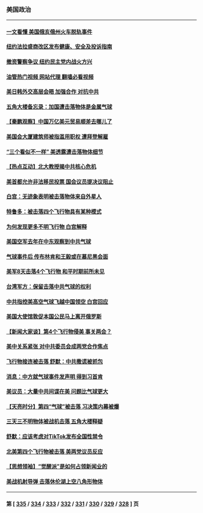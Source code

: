 ### 美国政治
---
#### [一文看懂 美国俄亥俄州火车脱轨事件](../../pages/ncid1078159/n13929399.md?02141645) 
#### [纽约法拉盛商改区发布健康、安全及投诉指南](../../pages/ncid1078159/n13929349.md?02141645) 
#### [撤资警察争议 纽约民主党内战火方兴](../../pages/ncid1078159/n13929368.md?02141645) 
#### [油管热门视频 网站代理 翻墙必看视频](http://138.2.39.72:81/youtube.html?epic-marker?02141645)
#### [美日韩外交高层会晤 加强合作 对抗中共](../../pages/ncid1078159/n13929342.md?02141645) 
#### [五角大楼备忘录：加国遭击落物体是金属气球](../../pages/ncid1078159/n13929225.md?02141645) 
#### [【秦鹏观察】中国万亿美元贸易顺差去哪儿了](../../pages/ncid1078159/n13929231.md?02141645) 
#### [美国会大厦建筑师被指滥用职权 遭拜登解雇](../../pages/ncid1078159/n13929178.md?02141645) 
#### [“三个看似不一样” 美透露遭击落物体细节](../../pages/ncid1078159/n13929144.md?02141645) 
#### [【热点互动】北大教授揭中共核心危机](../../pages/ncid1078159/n13929201.md?02141645) 
#### [美首都允许非法移民投票 国会议员提决议阻止](../../pages/ncid1078159/n13929076.md?02141645) 
#### [白宫：无迹象表明被击落物体来自外星人](../../pages/ncid1078159/n13929169.md?02141645) 
#### [特鲁多：被击落四个飞行物具有某种模式](../../pages/ncid1078159/n13929150.md?02141645) 
#### [为何发现更多不明飞行物 白宫解释](../../pages/ncid1078159/n13929133.md?02141645) 
#### [美国空军去年在中东观察到中共气球](../../pages/ncid1078159/n13929116.md?02141645) 
#### [气球事件后 传布林肯和王毅或在慕尼黑会面](../../pages/ncid1078159/n13929115.md?02141645) 
#### [美军8天击落4个飞行物 和平时期前所未见](../../pages/ncid1078159/n13929022.md?02141645) 
#### [台湾军方：保留击落中共气球的权利](../../pages/ncid1078159/n13929055.md?02141645) 
#### [中共指控美高空气球飞越中国领空 白宫回应](../../pages/ncid1078159/n13929008.md?02141645) 
#### [美国大使馆敦促本国公民马上离开俄罗斯](../../pages/ncid1078159/n13928935.md?02141645) 
#### [【新闻大家谈】第4个飞行物侵美 事关两会？](../../pages/ncid1078159/n13928592.md?02141645) 
#### [美中关系紧张 对中共委员会成两党合作焦点](../../pages/ncid1078159/n13928691.md?02141645) 
#### [飞行物接连被击落 舒默：中共撒谎被抓包](../../pages/ncid1078159/n13928471.md?02141645) 
#### [消息：中方就气球事件发声明 得到习首肯](../../pages/ncid1078159/n13928606.md?02141645) 
#### [美议员：大量中共间谍在美 问题比气球更大](../../pages/ncid1078159/n13928460.md?02141645) 
#### [【天亮时分】第四“气球”被击落 习决策内幕被爆](../../pages/ncid1078159/n13928361.md?02141645) 
#### [三天三不明物体被战机击落 五角大楼释疑](../../pages/ncid1078159/n13928450.md?02141645) 
#### [舒默：应该考虑对TikTok发布全国性禁令](../../pages/ncid1078159/n13928418.md?02141645) 
#### [北美第四个飞行物被击落 美两党议员反应](../../pages/ncid1078159/n13928295.md?02141645) 
#### [【思想领袖】“觉醒派”是如何占领新闻业的](../../pages/ncid1078159/n13895817.md?02141645) 
#### [美战机射导弹 击落休伦湖上空八角形物体](../../pages/ncid1078159/n13928353.md?02141645) 

---
#### 第 [ [335](./335.md?02141645) / [334](./334.md?02141645) / [333](./333.md?02141645) / [332](./332.md?02141645) / [331](./331.md?02141645) / [330](./330.md?02141645) / [329](./329.md?02141645) / [328](./328.md?02141645) ] 页
